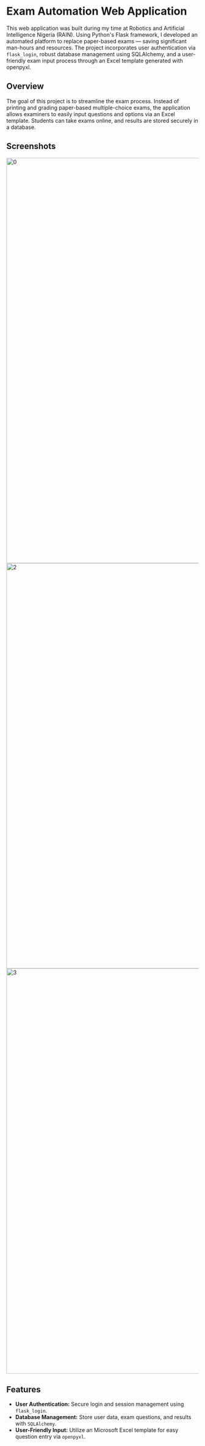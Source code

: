 # Exam Automation Web Application

This web application was built during my time at Robotics and Artificial Intelligence Nigeria (RAIN). Using Python's Flask framework, I developed an automated platform to replace paper-based exams — saving significant man-hours and resources. The project incorporates user authentication via `flask_login`, robust database management using SQLAlchemy, and a user-friendly exam input process through an Excel template generated with openpyxl.

## Overview

The goal of this project is to streamline the exam process. Instead of printing and grading paper-based multiple-choice exams, the application allows examiners to easily input questions and options via an Excel template. Students can take exams online, and results are stored securely in a database.

## Screenshots

<img width="1061" alt="0" src="https://github.com/user-attachments/assets/e59e2f9b-9925-4cab-882a-6969c6d6ba37" />
<img width="1061" alt="2" src="https://github.com/user-attachments/assets/78aa7e01-2809-45f2-bab2-f42c140d8f73" />
<img width="1061" alt="3" src="https://github.com/user-attachments/assets/0ece7948-c553-42d1-9a13-670efe6d42da" />


## Features

- **User Authentication:** Secure login and session management using `flask_login`.
- **Database Management:** Store user data, exam questions, and results with `SQLAlchemy`.
- **User-Friendly Input:** Utilize an Microsoft Excel template for easy question entry via `openpyxl`.
